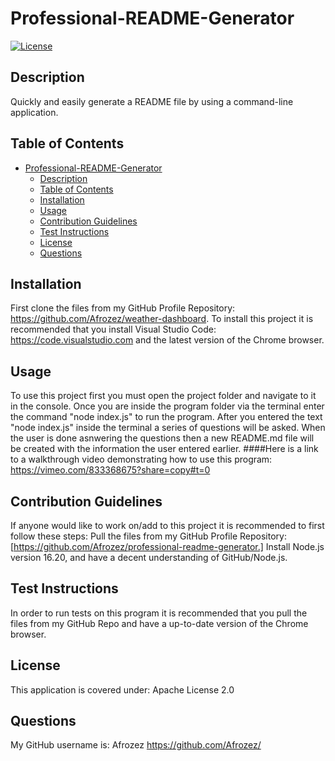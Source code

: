 # Professional-README-Generator

[![License](https://img.shields.io/badge/License-Apache_2.0-blue.svg)](https://opensource.org/licenses/Apache-2.0)

## Description

Quickly and easily generate a README file by using a command-line application.

## Table of Contents

- [Professional-README-Generator](#professional-readme-generator)
  - [Description](#description)
  - [Table of Contents](#table-of-contents)
  - [Installation](#installation)
  - [Usage](#usage)
  - [Contribution Guidelines](#contribution-guidelines)
  - [Test Instructions](#test-instructions)
  - [License](#license)
  - [Questions](#questions)

## Installation

 First clone the files from my GitHub Profile Repository: https://github.com/Afrozez/weather-dashboard. To install this project it is recommended that you install Visual Studio Code: https://code.visualstudio.com and the latest version of the Chrome browser.

## Usage

To use this project first you must open the project folder and navigate to it in the console. Once you are inside the program folder via the terminal enter the command "node index.js" to run the program. After you entered the text "node index.js" inside the terminal a series of questions will be asked. When the user is done asnwering the questions then a  new README.md file will be created with the information the user entered earlier.
####Here is a link to a walkthrough video demonstrating how to use this program: https://vimeo.com/833368675?share=copy#t=0

## Contribution Guidelines

If anyone would like to work on/add to this project it is recommended to first follow these steps: Pull the files from my GitHub Profile Repository: [https://github.com/Afrozez/professional-readme-generator.] Install Node.js version 16.20, and have a decent understanding of GitHub/Node.js.

## Test Instructions

In order to run tests on this program it is recommended that you pull the files from my GitHub Repo and have a up-to-date version of the Chrome browser.

## License

This application is covered under: Apache License 2.0

## Questions

 My GitHub username is: Afrozez <https://github.com/Afrozez/>
